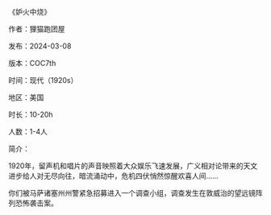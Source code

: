 《妒火中烧》

作者：狸猫跑团屋

发布：2024-03-08

版本：COC7th

时间：现代（1920s）

地区：美国

时长：10-20h

人数：1-4人

简介：

1920年，留声机和唱片的声音映照着大众娱乐飞速发展，广义相对论带来的天文进步给人对无尽向往，暗流涌动中，危机四伏悄然惊醒欢喜人间……

你们被马萨诸塞州州警紧急招募进入一个调查小组，调查发生在敦威治的望远镜阵列恐怖袭击案。
